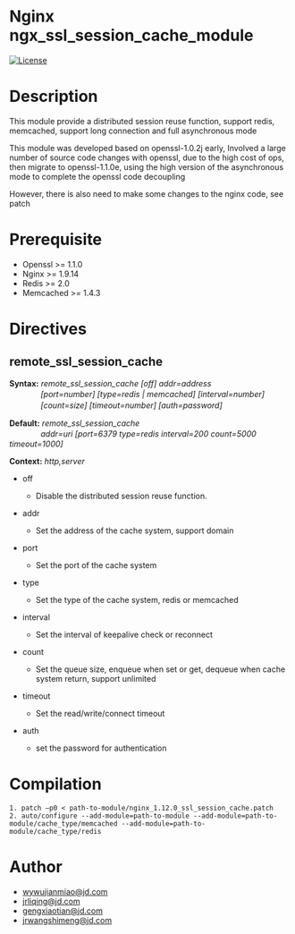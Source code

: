 # Nginx ngx_ssl_session_cache_module

[![License](https://img.shields.io/badge/LICENSE-Apache2.0-ff69b4.svg)](http://www.apache.org/licenses/LICENSE-2.0.html)  

# Description

This module provide a distributed session reuse function, support redis, memcached, support long connection and full asynchronous mode

This module was developed based on openssl-1.0.2j early, Involved a large number of source code changes with openssl, due to the high cost of ops, then migrate to openssl-1.1.0e, using the high version of the asynchronous mode to complete the openssl code decoupling

However, there is also need to make some changes to the nginx code, see patch

# Prerequisite

- Openssl >= 1.1.0
- Nginx >= 1.9.14
- Redis >= 2.0
- Memcached >= 1.4.3

# Directives

## remote_ssl_session_cache
  
**Syntax:** *remote_ssl_session_cache [off] addr=address*  
　　　　*[port=number] [type=redis | memcached] [interval=number]*  
　　　　*[count=size] [timeout=number] [auth=password]*

**Default:** *remote_ssl_session_cache*  
　　　　*addr=uri [port=6379 type=redis interval=200 count=5000 timeout=1000]*

**Context:** *http,server*

*   off

    * Disable the distributed session reuse function.

*   addr
    
    * Set the address of the cache system, support domain

*   port

    * Set the port of the cache system

*   type
    
    * Set the type of the cache system, redis or memcached 

*   interval

    * Set the interval of keepalive check or reconnect

*   count

    * Set the queue size, enqueue when set or get, dequeue when cache system return, support unlimited

*   timeout

    * Set the read/write/connect timeout

*   auth

    * set the password for authentication

# Compilation

	1. patch –p0 < path-to-module/nginx_1.12.0_ssl_session_cache.patch
	2. auto/configure --add-module=path-to-module --add-module=path-to-module/cache_type/memcached --add-module=path-to-module/cache_type/redis

# Author

*   wywujianmiao@jd.com
*   jrliqing@jd.com
*   gengxiaotian@jd.com
*   jrwangshimeng@jd.com
